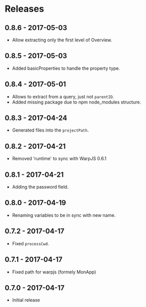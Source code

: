 # Releases

## 0.8.6 - 2017-05-03

- Allow extracting only the first level of Overview.

## 0.8.5 - 2017-05-03

- Added basicProperties to handle the property type.

## 0.8.4 - 2017-05-01

- Allows to extract from a query, just not `parentID`.
- Added missing package due to npm node_modules structure.

## 0.8.3 - 2017-04-24

- Generated files into the `projectPath`.

## 0.8.2 - 2017-04-21

- Removed 'runtime' to sync with WarpJS 0.6.1

## 0.8.1 - 2017-04-21

- Adding the password field.

## 0.8.0 - 2017-04-19

- Renaming variables to be in sync with new name.

## 0.7.2 - 2017-04-17

- Fixed `processCwd`.

## 0.7.1 - 2017-04-17

- Fixed path for warpjs (formely MonApp)

## 0.7.0 - 2017-04-17

- Initial release
